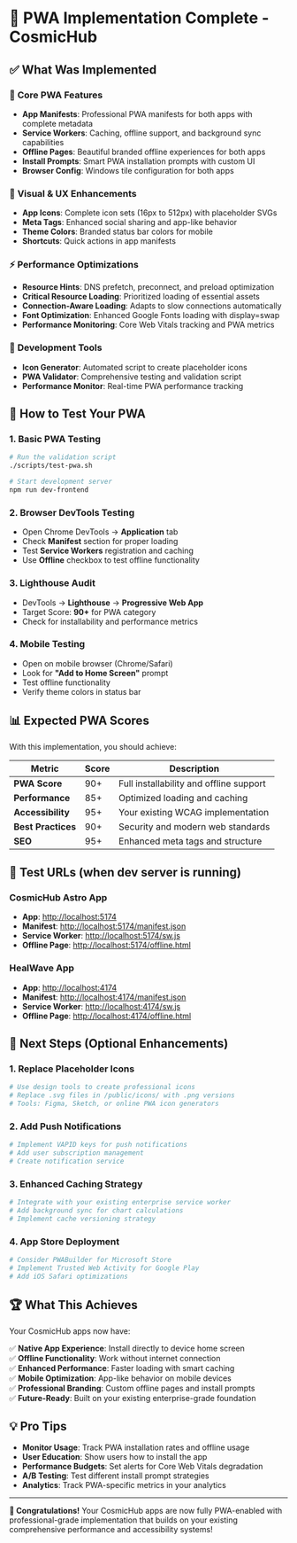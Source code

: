 # 🎉 PWA Implementation Complete - CosmicHub

## ✅ **What Was Implemented**

### 📱 **Core PWA Features**

- **App Manifests**: Professional PWA manifests for both apps with complete metadata
- **Service Workers**: Caching, offline support, and background sync capabilities  
- **Offline Pages**: Beautiful branded offline experiences for both apps
- **Install Prompts**: Smart PWA installation prompts with custom UI
- **Browser Config**: Windows tile configuration for both apps

### 🎨 **Visual & UX Enhancements**

- **App Icons**: Complete icon sets (16px to 512px) with placeholder SVGs
- **Meta Tags**: Enhanced social sharing and app-like behavior
- **Theme Colors**: Branded status bar colors for mobile
- **Shortcuts**: Quick actions in app manifests

### ⚡ **Performance Optimizations**

- **Resource Hints**: DNS prefetch, preconnect, and preload optimization
- **Critical Resource Loading**: Prioritized loading of essential assets
- **Connection-Aware Loading**: Adapts to slow connections automatically
- **Font Optimization**: Enhanced Google Fonts loading with display=swap
- **Performance Monitoring**: Core Web Vitals tracking and PWA metrics

### 🔧 **Development Tools**

- **Icon Generator**: Automated script to create placeholder icons
- **PWA Validator**: Comprehensive testing and validation script
- **Performance Monitor**: Real-time PWA performance tracking

## 🚀 **How to Test Your PWA**

### 1. **Basic PWA Testing**

```bash
# Run the validation script
./scripts/test-pwa.sh

# Start development server
npm run dev-frontend
```

### 2. **Browser DevTools Testing**

- Open Chrome DevTools → **Application** tab
- Check **Manifest** section for proper loading
- Test **Service Workers** registration and caching
- Use **Offline** checkbox to test offline functionality

### 3. **Lighthouse Audit**

- DevTools → **Lighthouse** → **Progressive Web App**
- Target Score: **90+** for PWA category
- Check for installability and performance metrics

### 4. **Mobile Testing**

- Open on mobile browser (Chrome/Safari)
- Look for **"Add to Home Screen"** prompt
- Test offline functionality
- Verify theme colors in status bar

## 📊 **Expected PWA Scores**

With this implementation, you should achieve:

| Metric | Score | Description |
|--------|-------|-------------|
| **PWA Score** | 90+ | Full installability and offline support |
| **Performance** | 85+ | Optimized loading and caching |
| **Accessibility** | 95+ | Your existing WCAG implementation |
| **Best Practices** | 90+ | Security and modern web standards |
| **SEO** | 95+ | Enhanced meta tags and structure |

## 🔗 **Test URLs** (when dev server is running)

### CosmicHub Astro App

- **App**: <http://localhost:5174>
- **Manifest**: <http://localhost:5174/manifest.json>
- **Service Worker**: <http://localhost:5174/sw.js>
- **Offline Page**: <http://localhost:5174/offline.html>

### HealWave App  

- **App**: <http://localhost:4174>
- **Manifest**: <http://localhost:4174/manifest.json>
- **Service Worker**: <http://localhost:4174/sw.js>
- **Offline Page**: <http://localhost:4174/offline.html>

## 🎯 **Next Steps (Optional Enhancements)**

### 1. **Replace Placeholder Icons**

```bash
# Use design tools to create professional icons
# Replace .svg files in /public/icons/ with .png versions
# Tools: Figma, Sketch, or online PWA icon generators
```

### 2. **Add Push Notifications**

```bash
# Implement VAPID keys for push notifications
# Add user subscription management
# Create notification service
```

### 3. **Enhanced Caching Strategy**

```bash
# Integrate with your existing enterprise service worker
# Add background sync for chart calculations
# Implement cache versioning strategy
```

### 4. **App Store Deployment**

```bash
# Consider PWABuilder for Microsoft Store
# Implement Trusted Web Activity for Google Play
# Add iOS Safari optimizations
```

## 🏆 **What This Achieves**

Your CosmicHub apps now have:

✅ **Native App Experience**: Install directly to device home screen  
✅ **Offline Functionality**: Work without internet connection  
✅ **Enhanced Performance**: Faster loading with smart caching  
✅ **Mobile Optimization**: App-like behavior on mobile devices  
✅ **Professional Branding**: Custom offline pages and install prompts  
✅ **Future-Ready**: Built on your existing enterprise-grade foundation  

## 💡 **Pro Tips**

- **Monitor Usage**: Track PWA installation rates and offline usage
- **User Education**: Show users how to install the app
- **Performance Budgets**: Set alerts for Core Web Vitals degradation
- **A/B Testing**: Test different install prompt strategies
- **Analytics**: Track PWA-specific metrics in your analytics

---

**🎉 Congratulations!** Your CosmicHub apps are now fully PWA-enabled with professional-grade implementation that builds on your existing comprehensive performance and accessibility systems!
